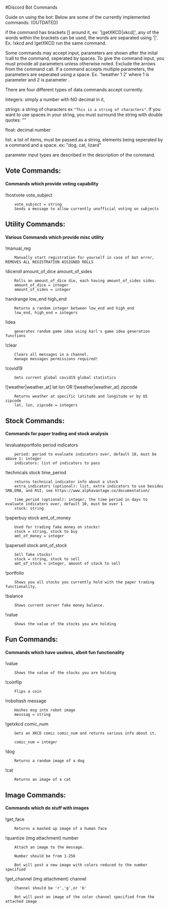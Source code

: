 #Discord Bot Commands


Guide on using the bot:
Below are some of the currently implemented commands. (OUTDATED)

if the command has brackets [] around it, ex: '[getXKCD|xkcd]', any of the words within the brackets can be used, the words are separated using '|'. Ex. !xkcd and !getXKCD run the same command.

Some commands may accept input, parameters are shown after the inital !call to the command, seperated by spaces. To give the command input, you must provide all parameters unless otherwise noted. Exclude the arrows from the command call.
If a command accepts multiple parameters, the parameters are seperated using a space. Ex. '!weather 1 2' where 1 is parameter <lat> and 2 is parameter <lon>.

There are four different types of data commands accept currently. 

Integers: simply a number with NO decimal in it, 

strings: a string of characters ex `"This is a string of characters"`. If you want to use spaces in your string, you must surround the string with double quotes: "" 

float: decimal number

list: a list of items, must be passed as a string, elements being seperated by a command and a space. ex:
"dog, cat, lizard"

parameter input types are described in the description of the command.
## Vote Commands:

#### Commands which provide voting capability


   !hostvote vote_subject
   
        vote_subject = string
        Sends a message to allow currently unofficial voting on subjects

    
## Utility Commands:

#### Various Commands which provide misc utility
!manual_reg

        Manually start registration for yourself in case of bot error, REMOVES ALL REGISTRATION ASSIGNED ROLLS


!diceroll amount_of_dice amount_of_sides

        Rolls an amount_of_dice die, each having amount_of_sides sides.
        amount_of_dice = integer
        amount_of_sides = integer
        
!randrange low_end high_end

        Returns a random integer between low_end and high_end
        low_end, high_end = integers

!idea

        generates random game idea using karl's game idea generation functions

    
!clear

        Clears all messages in a channel.
        manage messages permissions required!
        
!covid19

        Gets current global covid19 global statistics
![weather|weather_at] lat lon
        OR
![weather|weather_at] zipcode
 
        Returns weather at specific latitude and longitude or by US zipcode
        lat, lon, zipcode = integers
        
## Stock Commands:

#### Commands for paper trading and stock analysis
!evaluateportfolio period indicators
        
        period: period to evaluate indicators over, default 10, must be above 1: integer
        indicators: list of indicators to pass

!technicals stock time_period

        returns technical indicator info about a stock
        extra_indicators (optional): list, extra indicators to use besides SMA,EMA, and RSI, see https://www.alphavantage.co/documentation/

        time_period (optional): integer, the time period in days to evaluate indicators over, default 10, must be over 1
        stock: string
        
!paperbuy stock amt_of_money


        Used for trading fake money on stocks!
        stock = string, stock to buy
        amt_of_money = integer

!papersell stock amt_of_stock

        Sell fake stocks!
        stock = string, stock to sell
        amt_of_stock = integer, amount of stock to sell

!portfolio

        Shows you all stocks you currently hold with the paper trading functionality.
      
!balance

        Shows current server fake money balance.
        
!value

        Shows the value of the stocks you are holding

        
## Fun Commands:

#### Commands which have useless, albeit fun functionality

!value

        Shows the value of the stocks you are holding


!coinflip

        Flips a coin

!robohash message
        
        Hashes msg into robot image
        messsag = string
        
!getxkcd comic_num

        Gets an XKCD comic comic_num and returns various info about it.

        comic_num = integer
        
!dog
        
        Returns a random image of a dog

!cat
        
        Returns an image of a cat

## Image Commands:

#### Commands which do stuff with images

!get_face

        Returns a mashed up image of a human face

!quantize (img attachment) number

        Attach an image to the message.

        Number should be from 1-256

        Bot will post a new image with colors reduced to the number specified

!get_channel (img attachment)  channel

        Channel should be 'r','g',or 'b'

        Bot will post an image of the color channel specified from the attached image